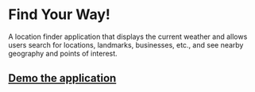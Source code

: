 # Find Your Way!

A location finder application that displays the current weather and allows users search for locations, landmarks, businesses, etc., and see nearby geography and points of interest.

## [Demo the application](https://new-hill.herokuapp.com/)
